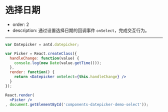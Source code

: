 # 选择日期

- order: 2
- description: 通过设置选择日期的回调事件 `onSelect`，完成交互行为。

---

````jsx
var Datepicker = antd.datepicker;

var Picker = React.createClass({
  handleChange: function(value) {
    console.log(new Date(value.getTime()));
  },
  render: function() {
    return <Datepicker onSelect={this.handleChange} />
  }
});

React.render(
  <Picker />
, document.getElementById('components-datepicker-demo-select'));
````
